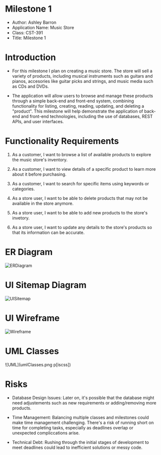 # Milestone 1
- Author: Ashley Barron
- Application Name: Music Store
- Class: CST-391
- Title: Milestone 1




# Introduction
 - For this milestone I plan on creating a music store. The store will sell a variety of products, including musical instruments such as guitars and pianos, accesories like guitar picks and strings, and music media such as CDs and DVDs.

- The application will allow users to browse and manage these products through a simple back-end and front-end system, combining functionality for listing, creating, reading, updating, and deleting a "product". This milestone will help demonstrate the application of back-end and front-end technologies, including the use of databases, REST APIs, and user interfaces. 




# Functionality Requirements
1. As a customer, I want to browse a list of available products to explore the music store's inventory. 
2. As a customer, I want to view details of a specific product to learn more about it before purchasing. 
3. As a customer, I want to search for specific items using keywords or categories. 

4. As a store user, I want to be able to delete products that may not be available in the store anymore. 
5. As a store user, I want to be able to add new products to the store's invetory.
6. As a store user, I want to update any details to the store's products so that its information can be accurate. 



# ER Diagram
![ERDiagram](er.png)


# UI Sitemap Diagram
![UISitemap](uiSitemap.png)


# UI Wireframe
![Wireframe](wireframe.png)

# UML Classes
![UML](umlClasses.png
p[iscss])

# Risks
- Database Design Issues: Later on, it's possible that the database might need adjustements such as new requirements or adding/removing more products. 

- Time Management: Balancing multiple classes and milestones could make time management challenging. There's a risk of running short on time for completing tasks, especially as deadlines overlap or unexpected compliccations arise. 

- Technical Debt: Rushing through the initial stages of development to meet deadlines could lead to inefficient solutions or messy code. 